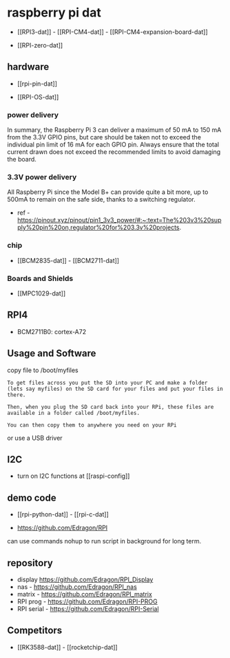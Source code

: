
# raspberry pi dat 

- [[RPI3-dat]] - [[RPI-CM4-dat]] - [[RPI-CM4-expansion-board-dat]]

- [[RPI-zero-dat]]

## hardware 

- [[rpi-pin-dat]]

- [[RPI-OS-dat]]


### power delivery 

In summary, the Raspberry Pi 3 can deliver a maximum of 50 mA to 150 mA from the 3.3V GPIO pins, but care should be taken not to exceed the individual pin limit of 16 mA for each GPIO pin. Always ensure that the total current drawn does not exceed the recommended limits to avoid damaging the board.

### 3.3V power delivery 

All Raspberry Pi since the Model B+ can provide quite a bit more, up to 500mA to remain on the safe side, thanks to a switching regulator.

- ref - https://pinout.xyz/pinout/pin1_3v3_power/#:~:text=The%203v3%20supply%20pin%20on,regulator%20for%203.3v%20projects.


### chip 

- [[BCM2835-dat]] - [[BCM2711-dat]]

### Boards and Shields 

- [[MPC1029-dat]]

## RPI4 

- BCM2711B0: cortex-A72 

## Usage and Software 

copy file to /boot/myfiles 

    To get files across you put the SD into your PC and make a folder (lets say myfiles) on the SD card for your files and put your files in there.

    Then, when you plug the SD card back into your RPi, these files are available in a folder called /boot/myfiles.

    You can then copy them to anywhere you need on your RPi

or use a USB driver 


## I2C 

- turn on I2C functions at [[raspi-config]]




## demo code 

- [[rpi-python-dat]] - [[rpi-c-dat]]

- https://github.com/Edragon/RPI

can use commands nohup to run script in background for long term.


## repository

- display https://github.com/Edragon/RPI_Display
- nas - https://github.com/Edragon/RPI_nas
- matrix - https://github.com/Edragon/RPI_matrix
- RPI prog - https://github.com/Edragon/RPI-PROG
- RPI serial - https://github.com/Edragon/RPI-Serial

## Competitors 

- [[RK3588-dat]] - [[rocketchip-dat]]

